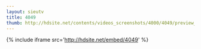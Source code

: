 ```yaml
---
layout: sieutv
title: 4049
thumb: http://hdsite.net/contents/videos_screenshots/4000/4049/preview_360p.mp4.jpg
---
```

{% include iframe src='http://hdsite.net/embed/4049' %}
 
